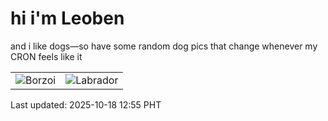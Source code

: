 # hi i'm Leoben

and i like dogs—so have some random dog pics that change whenever my CRON feels like it

|  |  |
|--------|----------|
| ![Borzoi](https://random-dog-vercel.vercel.app/api/random-borzoi?v=1760763319) | ![Labrador](https://random-dog-vercel.vercel.app/api/random-labrador?v=1760763319) |

Last updated: 2025-10-18 12:55 PHT

